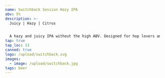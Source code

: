 ```yaml
---
name: Switchback Session Hazy IPA
abv: 5%
description: >-
  Juicy | Hazy | Citrus


  A hazy and juicy IPA without the high ABV. Designed for hop lovers and session drinkers alike.
tap: true
tap_loc: 13
canned: true
logo: /upload/switchback.svg
images:
  - image: /upload/switchback.jpg
tags: beer
---
```

